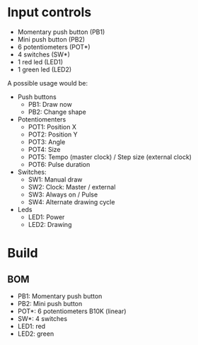 # Input controls

* Momentary push button (PB1)
* Mini push button (PB2)
* 6 potentiometers (POT*)
* 4 switches (SW*)
* 1 red led (LED1)
* 1 green led (LED2)

A possible usage would be:

  * Push buttons
    - PB1: Draw now
    - PB2: Change shape
  * Potentiomenters
    - POT1: Position X
    - POT2: Position Y
    - POT3: Angle
    - POT4: Size
    - POT5: Tempo (master clock) / Step size (external clock)
    - POT6: Pulse duration
  * Switches:
    - SW1: Manual draw
    - SW2: Clock: Master / external
    - SW3: Always on / Pulse
    - SW4: Alternate drawing cycle
  * Leds
    - LED1: Power
    - LED2: Drawing

# Build

## BOM

* PB1: Momentary push button
* PB2: Mini push button
* POT*: 6 potentiometers B10K (linear)
* SW*: 4 switches
* LED1: red
* LED2: green
